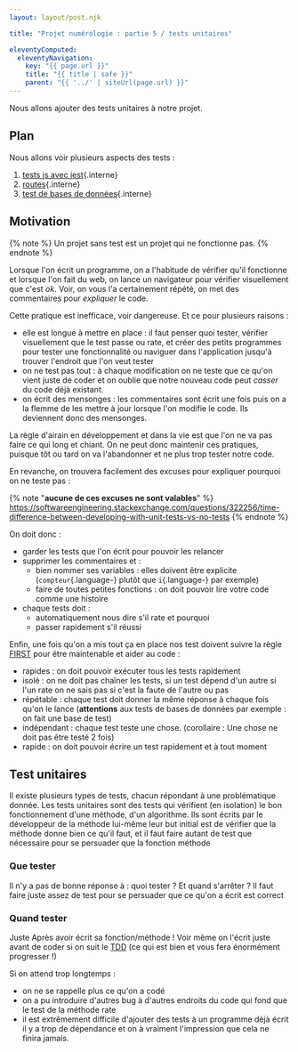 ```yaml
---
layout: layout/post.njk

title: "Projet numérologie : partie 5 / tests unitaires"

eleventyComputed:
  eleventyNavigation:
    key: "{{ page.url }}"
    title: "{{ title | safe }}"
    parent: "{{ '../' | siteUrl(page.url) }}"
---
```


<!-- début résumé -->

Nous allons ajouter des tests unitaires à notre projet.

<!-- fin résumé -->

## Plan

Nous allons voir plusieurs aspects des tests :

1. [tests js avec jest](./js-jest){.interne}
2. [routes](./tests-routes){.interne}
3. [test de bases de données](./tests-db){.interne}

## Motivation

{% note %}
Un projet sans test est un projet qui ne fonctionne pas.
{% endnote %}

Lorsque l'on écrit un programme, on a l'habitude de vérifier qu'il fonctionne et lorsque l'on fait du web, on lance un navigateur pour vérifier visuellement que c'est _ok_. Voir, on vous l'a certainement répété, on met des commentaires pour _expliquer_ le code.

Cette pratique est inefficace, voir dangereuse. Et ce pour plusieurs raisons :

- elle est longue à mettre en place : il faut penser quoi tester, vérifier visuellement que le test passe ou rate, et créer des petits programmes pour tester une fonctionnalité ou naviguer dans l'application jusqu'à trouver l'endroit que l'on veut tester
- on ne test pas tout : à chaque modification on ne teste que ce qu'on vient juste de coder et on oublie que notre nouveau code peut _casser_ du code déjà existant.
- on écrit des mensonges : les commentaires sont écrit une fois puis on a la flemme de les mettre à jour lorsque l'on modifie le code. Ils deviennent donc des mensonges.

La règle d'airain en développement et dans la vie est que l'on ne va pas faire ce qui long et chiant. On ne peut donc maintenir ces pratiques, puisque tôt ou tard on va l'abandonner et ne plus trop tester notre code.

En revanche, on trouvera facilement des excuses pour expliquer pourquoi on ne teste pas :

{% note "**aucune de ces excuses ne sont valables**" %}
<https://softwareengineering.stackexchange.com/questions/322256/time-difference-between-developing-with-unit-tests-vs-no-tests>
{% endnote %}

On doit donc :

- garder les tests que l'on écrit pour pouvoir les relancer
- supprimer les commentaires et :
  - bien nommer ses variables : elles doivent être explicite (`compteur`{.language-} plutôt que `i`{.language-} par exemple)
  - faire de toutes petites fonctions : on doit pouvoir lire votre code comme une histoire
- chaque tests doit :
  - automatiquement nous dire s'il rate et pourquoi
  - passer rapidement s'il réussi

Enfin, une fois qu'on a mis tout ça en place nos test doivent suivre la règle [FIRST](https://medium.com/@chapuyj/5-principes-pour-guider-l-ecriture-des-tests-unitaires-be25cda2652) pour être maintenable et aider au code :

- rapides : on doit pouvoir exécuter tous les tests rapidement
- isolé : on ne doit pas chaîner les tests, si un test dépend d'un autre si l'un rate on ne sais pas si c'est la faute de l'autre ou pas
- répétable : chaque test doit donner la même réponse à chaque fois qu'on le lance (**attentions** aux tests de bases de données par exemple : on fait une base de test)
- indépendant : chaque test teste une chose. (corollaire : Une chose ne doit pas être testé 2 fois)
- rapide : on doit pouvoir écrire un test rapidement et à tout moment

## Test unitaires

Il existe plusieurs types de tests, chacun répondant à une problématique donnée. Les tests unitaires sont des tests qui vérifient (en isolation) le bon fonctionnement d'une méthode, d'un algorithme. Ils sont écrits par le développeur de la méthode lui-même leur but initial est de vérifier que la méthode donne bien ce qu'il faut, et il faut faire autant de test que nécessaire pour se persuader que la fonction méthode

### Que tester

Il n'y a pas de bonne réponse à : quoi tester ? Et quand s'arrêter ? Il faut faire juste assez de test pour se persuader que ce qu'on a écrit est correct

### Quand tester

Juste Après avoir écrit sa fonction/méthode ! Voir même on l'écrit juste avant de coder si on suit le [TDD](https://fr.wikipedia.org/wiki/Test_driven_development) (ce qui est bien et vous fera énormément progresser !)

Si on attend trop longtemps :

- on ne se rappelle plus ce qu'on a codé
- on a pu introduire d'autres bug à d'autres endroits du code qui fond que le test de la méthode rate
- il est extrêmement difficile d'ajouter des tests à un programme déjà écrit il y a trop de dépendance et on à vraiment l'impression que cela ne finira jamais.
